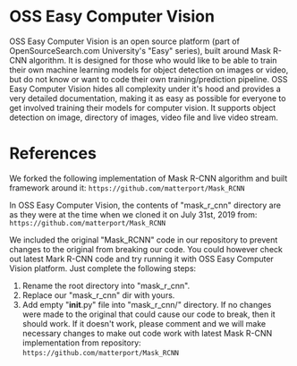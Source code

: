 # OSS Easy Computer Vision
OSS Easy Computer Vision is an open source platform (part of OpenSourceSearch.com University's "Easy" series),
built around Mask R-CNN algorithm. It is designed for those who would like to be able to train their own machine
learning models for object detection on images or video, but do not know or want to code their own training/prediction
pipeline. OSS Easy Computer Vision hides all complexity under it's hood and provides a very detailed documentation,
making it as easy as possible for everyone to get involved training their models for computer vision. It supports
object detection on image, directory of images, video file and live video stream.

# References
We forked the following implementation of Mask R-CNN algorithm and built framework around it:
```https://github.com/matterport/Mask_RCNN```

In OSS Easy Computer Vision, the contents of "mask_r_cnn" directory are as they were at the time when we cloned it on
July 31st, 2019 from:
```https://github.com/matterport/Mask_RCNN```

We included the original "Mask_RCNN" code in our repository to prevent changes to the original from breaking our code.
You could however check out latest Mark R-CNN code and try running it with OSS Easy Computer Vision platform.
Just complete the following steps:
1) Rename the root directory into "mask_r_cnn".
2) Replace our "mask_r_cnn" dir with yours.
3) Add empty "__init__.py" file into "mask_r_cnn/" directory.
If no changes were made to the original that could cause our code to break, then it should work.
If it doesn't work, please comment and we will make necessary changes to make out code work with latest Mask R-CNN
implementation from repository:
```https://github.com/matterport/Mask_RCNN```
